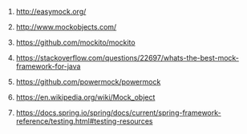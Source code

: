 1) http://easymock.org/

2) http://www.mockobjects.com/

3) https://github.com/mockito/mockito

4) https://stackoverflow.com/questions/22697/whats-the-best-mock-framework-for-java

4) https://github.com/powermock/powermock

5) https://en.wikipedia.org/wiki/Mock_object

6) https://docs.spring.io/spring/docs/current/spring-framework-reference/testing.html#testing-resources


